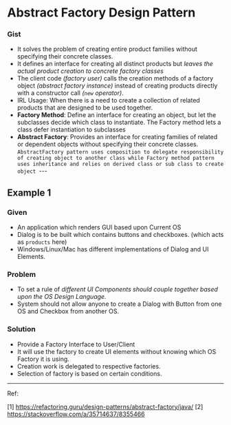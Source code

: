 # Abstract Factory Design Pattern

### Gist
- It solves the problem of creating entire 
product families without specifying their concrete 
classes.
- It defines an interface for creating all 
distinct products but _leaves the actual product 
creation to concrete factory classes_
- The client code _(factory user)_ calls the creation methods of a 
factory object _(abstract factory instance)_ instead of creating products 
directly with a constructor call _(`new` operator)_. 
- IRL Usage: When there is a need to create a 
collection of related products that are 
designed to be used together. 
- **Factory Method**: Define an interface for creating an object, but let the subclasses decide which class to instantiate. The Factory method lets a class defer instantiation to subclasses
- **Abstract Factory**: Provides an interface for creating families of related or dependent objects without specifying their concrete classes.
`AbstractFactory pattern uses composition to delegate responsibility of creating object to another class while Factory method pattern uses inheritance and relies on derived class or sub class to create object
`---

## Example 1

### Given 

- An application which renders GUI based upon Current OS
- Dialog is to be built which contains buttons and checkboxes. (which acts as `products` here)
- Windows/Linux/Mac has different implementations of Dialog and UI Elements.

### Problem

- To set a rule of _different UI Components should couple together
based upon the OS Design Language._
- System should not allow anyone to create a Dialog with 
Button from one OS and Checkbox from another OS.

### Solution

- Provide a Factory Interface to User/Client
- It will use the factory to create UI elements without
knowing which OS Factory it is using.
- Creation work is delegated to respective factories.
- Selection of factory is based on certain conditions.


---

Ref: 

[1]
https://refactoring.guru/design-patterns/abstract-factory/java/
[2]
https://stackoverflow.com/a/35714637/8355466